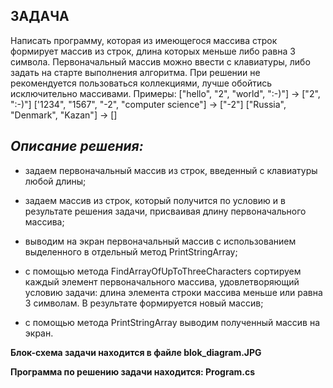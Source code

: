 ## ЗАДАЧА ##

Написать программу, которая из имеющегося массива строк формирует массив из строк, длина которых меньше либо равна 3 символа. Первоначальный массив можно ввести с клавиатуры, либо задать на старте выполнения алгоритма. При решении не рекомендуется пользоваться коллекциями, лучше обойтись
исключительно массивами.
Примеры:
["hello", "2", "world", ":-)"] -> ["2", ":-)"]
['1234", "1567", "-2", "computer science"] -> ["-2"]
["Russia", "Denmark", "Kazan"] -> []


## *Описание решения:* ##

* задаем первоначальный массив из строк, введенный с клавиатуры любой длины;

* задаем массив из строк, который получится по условию и в результате решения задачи, присваивая длину первоначального массива;

* выводим на экран первоначальный массив с использованием выделенного в отдельный метод PrintStringArray;

* с помощью метода FindArrayOfUpToThreeCharacters сортируем каждый элемент первоначального массива, удовлетворяющий условию задачи: длина элемента строки массива меньше или равна 3 символам. В результате формируется новый массив;

* с помощью метода PrintStringArray выводим полученный массив на экран.

**Блок-схема задачи находится в файле blok_diagram.JPG**

**Программа по решению задачи находится: Program.cs**